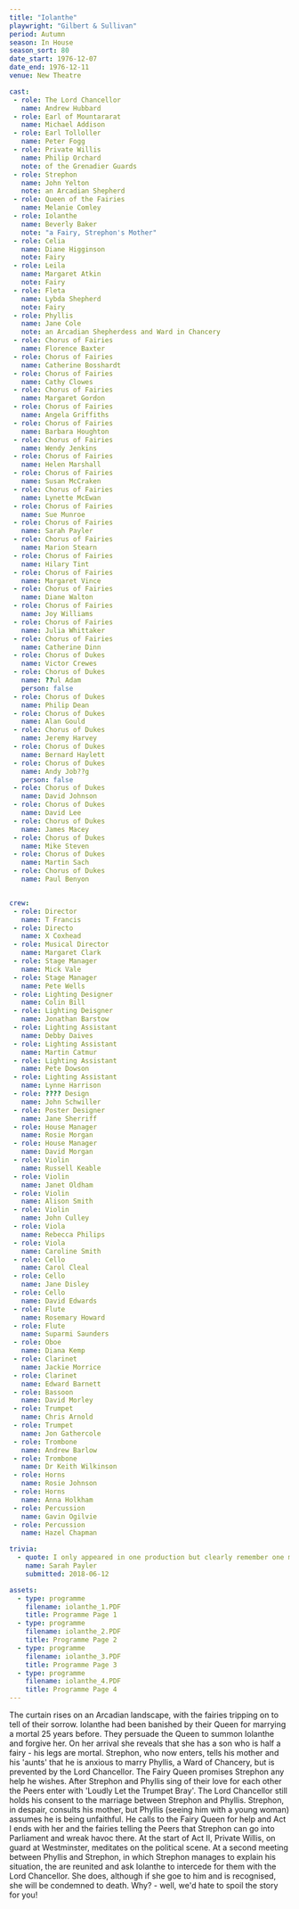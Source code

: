 ```yaml
---
title: "Iolanthe"
playwright: "Gilbert & Sullivan"
period: Autumn
season: In House
season_sort: 80
date_start: 1976-12-07
date_end: 1976-12-11
venue: New Theatre

cast:
 - role: The Lord Chancellor
   name: Andrew Hubbard
 - role: Earl of Mountararat
   name: Michael Addison
 - role: Earl Tolloller
   name: Peter Fogg
 - role: Private Willis
   name: Philip Orchard
   note: of the Grenadier Guards
 - role: Strephon
   name: John Yelton
   note: an Arcadian Shepherd
 - role: Queen of the Fairies
   name: Melanie Comley
 - role: Iolanthe
   name: Beverly Baker
   note: "a Fairy, Strephon's Mother"
 - role: Celia
   name: Diane Higginson
   note: Fairy
 - role: Leila
   name: Margaret Atkin
   note: Fairy
 - role: Fleta
   name: Lybda Shepherd
   note: Fairy
 - role: Phyllis
   name: Jane Cole
   note: an Arcadian Shepherdess and Ward in Chancery
 - role: Chorus of Fairies
   name: Florence Baxter
 - role: Chorus of Fairies
   name: Catherine Bosshardt
 - role: Chorus of Fairies
   name: Cathy Clowes
 - role: Chorus of Fairies
   name: Margaret Gordon
 - role: Chorus of Fairies
   name: Angela Griffiths
 - role: Chorus of Fairies
   name: Barbara Houghton
 - role: Chorus of Fairies
   name: Wendy Jenkins
 - role: Chorus of Fairies
   name: Helen Marshall
 - role: Chorus of Fairies
   name: Susan McCraken
 - role: Chorus of Fairies
   name: Lynette McEwan
 - role: Chorus of Fairies
   name: Sue Munroe
 - role: Chorus of Fairies
   name: Sarah Payler
 - role: Chorus of Fairies
   name: Marion Stearn
 - role: Chorus of Fairies
   name: Hilary Tint
 - role: Chorus of Fairies
   name: Margaret Vince
 - role: Chorus of Fairies
   name: Diane Walton
 - role: Chorus of Fairies
   name: Joy Williams
 - role: Chorus of Fairies
   name: Julia Whittaker
 - role: Chorus of Fairies
   name: Catherine Dinn
 - role: Chorus of Dukes
   name: Victor Crewes
 - role: Chorus of Dukes
   name: ??ul Adam
   person: false
 - role: Chorus of Dukes
   name: Philip Dean
 - role: Chorus of Dukes
   name: Alan Gould
 - role: Chorus of Dukes
   name: Jeremy Harvey
 - role: Chorus of Dukes
   name: Bernard Haylett
 - role: Chorus of Dukes
   name: Andy Job??g
   person: false
 - role: Chorus of Dukes
   name: David Johnson
 - role: Chorus of Dukes
   name: David Lee
 - role: Chorus of Dukes
   name: James Macey
 - role: Chorus of Dukes
   name: Mike Steven
 - role: Chorus of Dukes
   name: Martin Sach
 - role: Chorus of Dukes
   name: Paul Benyon


crew:
 - role: Director
   name: T Francis
 - role: Directo
   name: X Coxhead
 - role: Musical Director
   name: Margaret Clark
 - role: Stage Manager
   name: Mick Vale
 - role: Stage Manager
   name: Pete Wells
 - role: Lighting Designer
   name: Colin Bill
 - role: Lighting Deisgner
   name: Jonathan Barstow
 - role: Lighting Assistant
   name: Debby Daives
 - role: Lighting Assistant
   name: Martin Catmur
 - role: Lighting Assistant
   name: Pete Dowson
 - role: Lighting Assistant
   name: Lynne Harrison
 - role: ???? Design
   name: John Schwiller
 - role: Poster Designer
   name: Jane Sherriff
 - role: House Manager
   name: Rosie Morgan
 - role: House Manager
   name: David Morgan
 - role: Violin
   name: Russell Keable
 - role: Violin
   name: Janet Oldham
 - role: Violin
   name: Alison Smith
 - role: Violin
   name: John Culley
 - role: Viola
   name: Rebecca Philips
 - role: Viola
   name: Caroline Smith
 - role: Cello
   name: Carol Cleal
 - role: Cello
   name: Jane Disley
 - role: Cello
   name: David Edwards
 - role: Flute
   name: Rosemary Howard
 - role: Flute
   name: Suparmi Saunders
 - role: Oboe
   name: Diana Kemp
 - role: Clarinet
   name: Jackie Morrice
 - role: Clarinet
   name: Edward Barnett
 - role: Bassoon
   name: David Morley
 - role: Trumpet
   name: Chris Arnold
 - role: Trumpet
   name: Jon Gathercole
 - role: Trombone
   name: Andrew Barlow
 - role: Trombone
   name: Dr Keith Wilkinson
 - role: Horns
   name: Rosie Johnson
 - role: Horns
   name: Anna Holkham
 - role: Percussion
   name: Gavin Ogilvie
 - role: Percussion
   name: Hazel Chapman

trivia:
  - quote: I only appeared in one production but clearly remember one member of the cast falling ill - it turned out she was suffering an appendicitis.
    name: Sarah Payler
    submitted: 2018-06-12

assets:
  - type: programme
    filename: iolanthe_1.PDF
    title: Programme Page 1
  - type: programme
    filename: iolanthe_2.PDF
    title: Programme Page 2
  - type: programme
    filename: iolanthe_3.PDF
    title: Programme Page 3
  - type: programme
    filename: iolanthe_4.PDF
    title: Programme Page 4
---
```


The curtain rises on an Arcadian landscape, with the fairies tripping on to tell of their sorrow. Iolanthe had been banished by their Queen for marrying a mortal 25 years before. They persuade the Queen to summon Iolanthe and forgive her. On her arrival she reveals that she has a son who is half a fairy - his legs are mortal. Strephon, who now enters, tells his mother and his 'aunts' that he is anxious to marry Phyllis, a Ward of Chancery, but is prevented by the Lord Chancellor. The Fairy Queen promises Strephon any help he wishes. After Strephon and Phyllis sing of their love for each other the Peers enter with 'Loudly Let the Trumpet Bray'. The Lord Chancellor still holds his consent to the marriage between Strephon and Phyllis. Strephon, in despair, consults his mother, but Phyllis (seeing him with a young woman) assumes he is being unfaithful. He calls to the Fairy Queen for help and Act I ends with her and the fairies telling the Peers that Strephon can go into Parliament and wreak havoc there.
At the start of Act II, Private Willis, on guard at Westminster, meditates on the political scene. At a second meeting between Phyllis and Strephon, in which Strephon manages to explain his situation, the are reunited and ask Iolanthe to intercede for them with the Lord Chancellor. She does, although if she goe to him and is recognised, she will be condemned to death. Why? - well, we'd hate to spoil the story for you!
